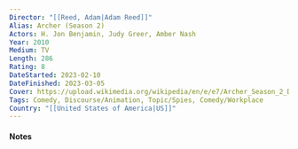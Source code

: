 ```yaml
---
Director: "[[Reed, Adam|Adam Reed]]"
Alias: Archer (Season 2)
Actors: H. Jon Benjamin, Judy Greer, Amber Nash
Year: 2010
Medium: TV
Length: 286
Rating: 8
DateStarted: 2023-02-10
DateFinished: 2023-03-05
Cover: https://upload.wikimedia.org/wikipedia/en/e/e7/Archer_Season_2_DVD.png
Tags: Comedy, Discourse/Animation, Topic/Spies, Comedy/Workplace   
Country: "[[United States of America|US]]"
---
```

#### Notes
